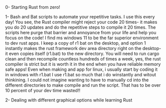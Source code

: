 

0- Starting Rust from zero! 

1- Bash and Bat scripts to automate your repetitive tasks. I use this every day! You see, the Rust compiler might reject your code 20 times- it makes you do 20 updates and do the repetitive steps to compile it 20 times. The scripts here purge that barrier and annoyance from your life and help you focus on the code! I find ms windows 11 to be the far superior environment to dev rust apps. I keep a copy of r1 bat on the desktop, and option 1 instantly makes the rust framework dev area directory right on the desktop- it even copies itself (r1.bat) to the new directory. You will need to run cargo clean and then recompile countless hundreds of times a week, yes, the rust compiler is strict but it is worth it in the end when you have reliable memory safe apps! Even when making and app for linux, i usually start by coding it in windows with r1.bat I use r1.bat so much that i do winstantly and witout thinkining. I could not imagine wanting to have to manually cd into the different directories to make compile and run the script. That has to be over 10 percent of your dev time wasted!! 

2- Dealing with different graphical options while learning Rust
